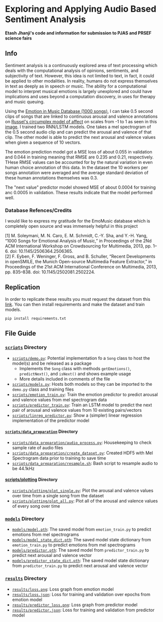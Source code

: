 # Exploring and Applying Audio Based Sentiment Analysis

**Etash Jhanji's code and information for submission to PJAS and PRSEF science fairs**

## Info
Sentiment analysis is a continuously explored area of text processing which deals with the computational analysis of opinions, sentiments, and subjectivity of text. However, this idea is not limited to text, in fact, it could be applied to other modalities. In reality, humans do not express themselves in text as deeply as in speech or music. The ability for a computational model to interpret musical emotions is largely unexplored and could have implications and uses beyond a computation discovery, in uses for therapy and music queuing.

Using the [Emotion in Music Database (1000 songs)](https://cvml.unige.ch/databases/emoMusic/), I can take 0.5 second clips of songs that are linked to continuous arousal and valence annotations on [Russel's circumplex model of affect](https://www.ncbi.nlm.nih.gov/pmc/articles/PMC2367156/) on scales from -1 to 1 as seen in this [image](https://upload.wikimedia.org/wikipedia/commons/thumb/a/ad/Circumplex_model_of_emotion.svg/1280px-Circumplex_model_of_emotion.svg.png). I trained two RNN/LSTM models. One takes a mel spectrogram of the 0.5 second audio clip and can predict the arousal and valence of that clip. The other model is able to predict the next arousal and valence values when given a sequence of 10 vectors. 

The emotion prediction model got a MSE loss of about 0.055 in validation and 0.044 in training meaning that RMSE are 0.235 and 0.21, respectively. THese RMSE values can be accounted for by the natural variation in even human choice annotation of this data. In the dataset the 10 workers per songs annotation were averaged and the average standard deviation of these human annotations themselves was 0.3. 

The "next value" predictor model showed MSE of about 0.0004 for training anc 0.0005 in validation. These results indicate that the model performed well. 

### Database Refences/Credits
I would like to express my gratitude for the EmoMusic database which is completely open source and was immensely helpful in this project

[1] M. Soleymani, M. N. Caro, E. M. Schmidt, C.-Y. Sha, and Y.-H. Yang, “1000 Songs for Emotional Analysis of Music,” in Proceedings of the 2Nd ACM International Workshop on Crowdsourcing for Multimedia, 2013, pp. 1–6. doi: 10.1145/2506364.2506365. \
[2] F. Eyben, F. Weninger, F. Gross, and B. Schuller, “Recent Developments in openSMILE, the Munich Open-source Multimedia Feature Extractor,” in Proceedings of the 21st ACM International Conference on Multimedia, 2013, pp. 835–838. doi: 10.1145/2502081.2502224.

## Replication
In order to replicate these results you must request the dataset from this [link](https://cvml.unige.ch/databases/emoMusic/). 
You can then install requirements and make the dataset and train models. 
 
 
 ```
 pip install requirements.txt
 ```
 
 ## File Guide
 ### [`scripts`](scripts) Directory
 - [`scripts/demo.py`](scripts/demo.py): Potential implementation fo a `Song` class to host the model(s) and be released as a package
    - Implements the `Song` class with methods `getEmotions()`, `predictNext()`, and `isNext()` and shows example usage
    - More details included in comments of the file
 - [`scripts/models.py`](scripts/models.py): Hosts both models so they can be imported to the `demo.py` class and training files
 - [`scripts/emotion_train.py`](scripts/emotion_train.py): Train the emotion predictor to predict arousal and valence values from mel spectrogram data
 - [`scripts/predictor_train.py`](scripts/predictor_train.py): Train an LSTM model to predict the next pair of arousal and valence values from 10 existing pairs/vectors
 - [`scripts/linreg_predictor.py`](scripts/linreg_predictor.py): Show a (simpler) linear regression implementation of the predictor model

 #### [`scripts/data_preparation`](scripts/data_preparation/) Directory
 - [`scripts/data_preparation/audio_process.py`](scripts/data_preparation/audio_process.py): Housekeeping to check sample rate of audio files
 - [`scripts/data_preparation/create_dataset.py`](scripts/data_preparation/create_dataset.py): Created HDF5 with Mel Spectrogram data prior to training to save time
 - [`scripts/data_preparation/resample.sh`](scripts/data_preparation/resample.sh): Bash script to resample audio to be 44.1kHz

 #### [scripts/plotting](scripts/plotting/) Directory
 - [`scripts/plotting/plot_single.py`](scripts/plotting/plot_single.py): Plot the arousal and valence values over time from a single song from the dataset
 - [`scripts/plotting/plot_all.py`](scripts/plotting/plot_all.py): Plot all of the arousal and valence values of every song over time



### [`models`](models) Directory
 - [`models/model.pth`](models/model.pth): The saved model from `emotion_train.py` to predict emotions from mel spectrograms
 - [`models/model_state_dict.pth`](models/model_state_dict.pth): The saved model state dictionary from `emotion_train.py` to predict emotions from mel spectrograms
 - [`models/predictor.pth`](models/predictor.pth): The saved model from `predictor_train.py` to predict next arousal and valence vector
 - [`models/predictor_state_dict.pth`](models/predictor_state_dict.pth): The saved model state dictionary from `predictor_train.py` to predict next arousal and valence vector



### [`results`](results) Directory
 - [`results/loss.png`](results/loss.png): Loss graph from emotion model
 - [`results/loss.json`](results/loss.json): Loss for training and validation over epochs from emotion model
 - [`results/predictor_loss.png`](mresults/predictor_loss.png): Loss graph from predictor model
 - [`results/predictor.json`](results/predictor.json): Loss for training and validation from predictor model